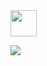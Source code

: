 <img src="https://github.com/duckdb/duckdb-wasm/blob/e67333d4a9b3d8002befc6a0bbb3731f37d656a2/misc/duckdb_wasm.png" height="42">

<a href="https://github.com/duckdb/duckdb-wasm/actions"><img src="https://github.com/duckdb/duckdb-wasm/workflows/main/badge.svg" /></a>
